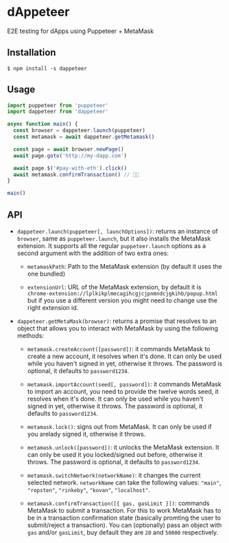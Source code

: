 # dAppeteer

E2E testing for dApps using Puppeteer + MetaMask

## Installation

```
$ npm install -s dappeteer
```

## Usage

```js
import puppeteer from 'puppeteer'
import dappeteer from 'dappeteer'

async function main() {
  const browser = dappeteer.launch(puppeteer)
  const metamask = await dappeteer.getMetamask()

  const page = await browser.newPage()
  await page.goto('http://my-dapp.com')

  await page.$('#pay-with-eth').click()
  await metamask.confirmTransaction() // 🏌🏼‍
}

main()
```

## API

- `dappeteer.launch(puppeteer[, launchOptions])`: returns an instance of `browser`, same as `puppeteer.launch`, but it also installs the MetaMask extension. It supports all the regular `puppeteer.launch` options as a second argument with the addition of two extra ones:

  - `metamaskPath`: Path to the MetaMask extension (by default it uses the one bundled)

  - `extensionUrl`: URL of the MetaMask extension, by default it is `chrome-extension://lplkikplmecagihcgjcjpnmndcjgkihb/popup.html` but if you use a different version you might need to change use the right extension id.

- `dappeteer.getMetaMask(browser)`: returns a promise that resolves to an object that allows you to interact with MetaMask by using the following methods:

  - `metamask.createAccount([password])`: it commands MetaMask to create a new account, it resolves when it's done. It can only be used while you haven't signed in yet, otherwise it throws. The password is optional, it defaults to `password1234`.

  - `metamask.importAccount(seed[, password])`: it commands MetaMask to import an account, you need to provide the twelve words seed, it resolves when it's done. It can only be used while you haven't signed in yet, otherwise it throws. The password is optional, it defaults to `password1234`.

  - `metamask.lock()`: signs out from MetaMask. It can only be used if you arelady signed it, otherwise it throws.

  - `metamask.unlock([password])`: it unlocks the MetaMask extension. It can only be used it you locked/signed out before, otherwise it throws. The password is optional, it defaults to `password1234`.

  - `metamask.switchNetwork(networkName)`: it changes the current selected network. `networkName` can take the following values: `"main"`, `"ropsten"`, `"rinkeby"`, `"kovan"`, `"localhost"`.

  - `metamask.confirmTransaction([{ gas, gasLimit }])`: commands MetaMask to submit a transaction. For this to work MetaMask has to be in a transaction confirmation state (basically promting the user to submit/reject a transaction). You can (optionally) pass an object with `gas` and/or `gasLimit`, buy default they are `20` and `50000` respectively.
